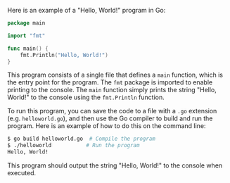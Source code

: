 Here is an example of a "Hello, World!" program in Go:

```go
package main

import "fmt"

func main() {
    fmt.Println("Hello, World!")
}
```

This program consists of a single file that defines a `main` function, which is the entry point for the program. The `fmt` package is imported to enable printing to the console. The `main` function simply prints the string "Hello, World!" to the console using the `fmt.Println` function.

To run this program, you can save the code to a file with a `.go` extension (e.g. `helloworld.go`), and then use the Go compiler to build and run the program. Here is an example of how to do this on the command line:

```bash
$ go build helloworld.go  # Compile the program
$ ./helloworld           # Run the program
Hello, World!
```

This program should output the string "Hello, World!" to the console when executed.